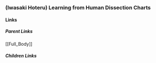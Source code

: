 ### (Iwasaki Hoteru) Learning from Human Dissection Charts
#### Links
##### Parent Links
[[Full_Body]]
##### Children Links
